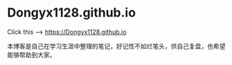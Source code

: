 # Dongyx1128.github.io
Click this --> https://Dongyx1128.github.io

本博客是自己在学习生涯中整理的笔记，好记性不如烂笔头，供自己复盘，也希望能够帮助到大家。

